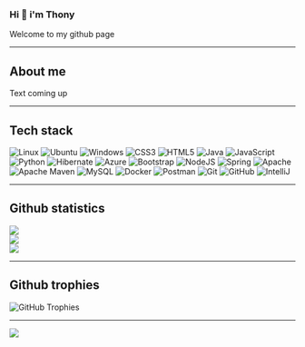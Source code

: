 ### Hi 👋 i'm Thony
Welcome to my github page
________________________________________________________________________________________________________________
## About me
Text coming up
________________________________________________________________________________________________________________
## Tech stack
![Linux](https://img.shields.io/badge/Linux-FCC624?style=flat-square&logo=linux&logoColor=black) ![Ubuntu](https://img.shields.io/badge/Ubuntu-E95420?style=flat-square&logo=ubuntu&logoColor=white) ![Windows](https://img.shields.io/badge/Windows-0078D6?style=flat-square&logo=windows&logoColor=white) ![CSS3](https://img.shields.io/badge/css3-%231572B6.svg?style=flat-square&logo=css3&logoColor=white) ![HTML5](https://img.shields.io/badge/html5-%23E34F26.svg?style=flat-square&logo=html5&logoColor=white) ![Java](https://img.shields.io/badge/java-%23ED8B00.svg?style=flat-square&logo=java&logoColor=white) ![JavaScript](https://img.shields.io/badge/javascript-%23323330.svg?style=flat-square&logo=javascript&logoColor=%23F7DF1E)
![Python](https://img.shields.io/badge/python-3670A0?style=flat-square&logo=python&logoColor=ffdd54) ![Hibernate](https://img.shields.io/badge/Hibernate-59666C.svg?style=flat-square&logo=Hibernate&logoColor=white) ![Azure](https://img.shields.io/badge/azure-%230072C6.svg?style=flat-square&logo=azure-devops&logoColor=white) 
![Bootstrap](https://img.shields.io/badge/bootstrap-%23563D7C.svg?style=flat-square&logo=bootstrap&logoColor=white)
![NodeJS](https://img.shields.io/badge/node.js-6DA55F?style=flat-square&logo=node.js&logoColor=white) ![Spring](https://img.shields.io/badge/spring-%236DB33F.svg?style=flat-square&logo=spring&logoColor=white) ![Apache](https://img.shields.io/badge/apache-%23D42029.svg?style=flat-square&logo=apache&logoColor=white) ![Apache Maven](https://img.shields.io/badge/Apache%20Maven-C71A36?style=flat-square&logo=Apache%20Maven&logoColor=white) ![MySQL](https://img.shields.io/badge/mysql-%2300f.svg?style=flat-square&logo=mysql&logoColor=white) ![Docker](https://img.shields.io/badge/docker-%230db7ed.svg?style=flat-square&logo=docker&logoColor=white) ![Postman](https://img.shields.io/badge/Postman-FF6C37?style=flat-square&logo=postman&logoColor=white) ![Git](https://img.shields.io/badge/git-%23F05033.svg?style=flat-square&logo=git&logoColor=white) ![GitHub](https://img.shields.io/badge/github-%23121011.svg?style=flat-square&logo=github&logoColor=white) ![IntelliJ](https://img.shields.io/badge/IntelliJ_IDEA-000000.svg?style=flat-square&logo=intellij-idea&logoColor=white)
________________________________________________________________________________________________________________
## Github statistics 
![](https://github-readme-stats.vercel.app/api?username=ThonyDK&theme=dark&hide_border=true&include_all_commits=true&count_private=true&show_icons=true)  
![](https://github-readme-streak-stats.herokuapp.com/?user=ThonyDK&theme=dark&hide_border=true)  
![](https://github-readme-stats.vercel.app/api/top-langs/?username=ThonyDK&theme=dark&hide_border=true&include_all_commits=true&count_private=true&layout=compact&langs_count=8)
________________________________________________________________________________________________________________
## Github trophies
![GitHub Trophies](https://github-profile-trophy.vercel.app/?username=ThonyDK&theme=onedark&no-bg=true&no-frame=true&column=-1)

---
[![](https://visitcount.itsvg.in/api?id=ThonyDK&icon=0&color=0)](https://visitcount.itsvg.in/analytics/ThonyDK)
<!--
**ThonyDK/ThonyDK** is a ✨ _special_ ✨ repository because its `README.md` (this file) appears on your GitHub profile.

Here are some ideas to get you started:

- 🔭 I’m currently working on ...
- 🌱 I’m currently learning ...
- 👯 I’m looking to collaborate on ...
- 🤔 I’m looking for help with ...
- 💬 Ask me about ...
- 📫 How to reach me: ...
- 😄 Pronouns: ...
- ⚡ Fun fact: ...
-->
